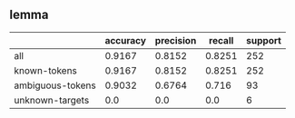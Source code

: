 
## lemma

|                  | accuracy | precision | recall | support |
|------------------|----------|-----------|--------|---------|
| all              | 0.9167   | 0.8152    | 0.8251 | 252     |
| known-tokens     | 0.9167   | 0.8152    | 0.8251 | 252     |
| ambiguous-tokens | 0.9032   | 0.6764    | 0.716  | 93      |
| unknown-targets  | 0.0      | 0.0       | 0.0    | 6       |

